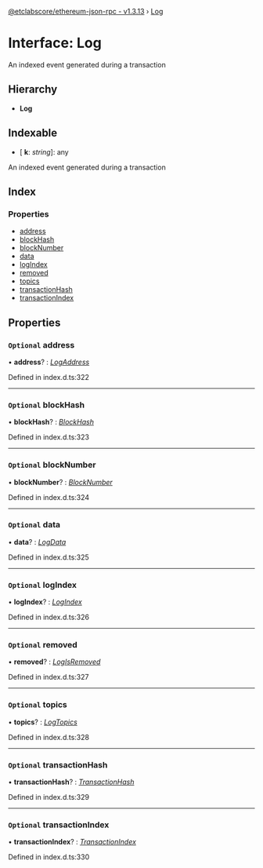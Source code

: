 [@etclabscore/ethereum-json-rpc - v1.3.13](../README.md) › [Log](log.md)

# Interface: Log

An indexed event generated during a transaction

## Hierarchy

* **Log**

## Indexable

* \[ **k**: *string*\]: any

An indexed event generated during a transaction

## Index

### Properties

* [address](log.md#optional-address)
* [blockHash](log.md#optional-blockhash)
* [blockNumber](log.md#optional-blocknumber)
* [data](log.md#optional-data)
* [logIndex](log.md#optional-logindex)
* [removed](log.md#optional-removed)
* [topics](log.md#optional-topics)
* [transactionHash](log.md#optional-transactionhash)
* [transactionIndex](log.md#optional-transactionindex)

## Properties

### `Optional` address

• **address**? : *[LogAddress](../README.md#logaddress)*

Defined in index.d.ts:322

___

### `Optional` blockHash

• **blockHash**? : *[BlockHash](../README.md#blockhash)*

Defined in index.d.ts:323

___

### `Optional` blockNumber

• **blockNumber**? : *[BlockNumber](../README.md#blocknumber)*

Defined in index.d.ts:324

___

### `Optional` data

• **data**? : *[LogData](../README.md#logdata)*

Defined in index.d.ts:325

___

### `Optional` logIndex

• **logIndex**? : *[LogIndex](../README.md#logindex)*

Defined in index.d.ts:326

___

### `Optional` removed

• **removed**? : *[LogIsRemoved](../README.md#logisremoved)*

Defined in index.d.ts:327

___

### `Optional` topics

• **topics**? : *[LogTopics](../README.md#logtopics)*

Defined in index.d.ts:328

___

### `Optional` transactionHash

• **transactionHash**? : *[TransactionHash](../README.md#transactionhash)*

Defined in index.d.ts:329

___

### `Optional` transactionIndex

• **transactionIndex**? : *[TransactionIndex](../README.md#transactionindex)*

Defined in index.d.ts:330
